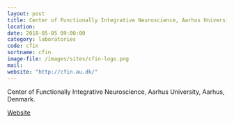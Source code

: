 ```yaml
---
layout: post
title: Center of Functionally Integrative Neuroscience, Aarhus University
location:
date: 2018-05-05 09:00:00
category: laboratories
code: cfin
sortname: cfin
image-file: /images/sites/cfin-logo.png
mail:
website: "http://cfin.au.dk/"
---
```

Center of Functionally Integrative Neuroscience, Aarhus University, Aarhus, Denmark.

[Website](http://cfin.au.dk/)
